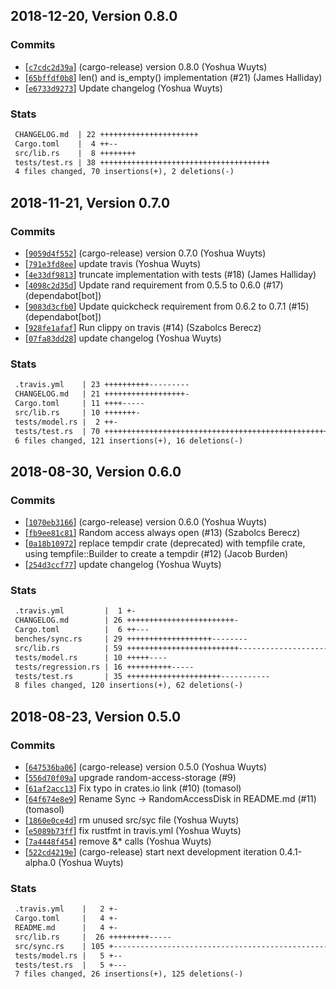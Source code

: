 ## 2018-12-20, Version 0.8.0
### Commits
- [[`c7cdc2d39a`](https://github.com/datrs/random-access-disk/commit/c7cdc2d39a7d92103f7125c28d2451ecf6272578)] (cargo-release) version 0.8.0 (Yoshua Wuyts)
- [[`65bffdf0b8`](https://github.com/datrs/random-access-disk/commit/65bffdf0b8ef6d7b37a89b9ef498fb62a24a2e25)] len() and is_empty() implementation (#21) (James Halliday)
- [[`e6733d9273`](https://github.com/datrs/random-access-disk/commit/e6733d92734e42881ca5f90228eef96883b005a7)] Update changelog (Yoshua Wuyts)

### Stats
```diff
 CHANGELOG.md  | 22 ++++++++++++++++++++++
 Cargo.toml    |  4 ++--
 src/lib.rs    |  8 ++++++++
 tests/test.rs | 38 ++++++++++++++++++++++++++++++++++++++
 4 files changed, 70 insertions(+), 2 deletions(-)
```


## 2018-11-21, Version 0.7.0
### Commits
- [[`9059d4f552`](https://github.com/datrs/random-access-disk/commit/9059d4f5524f16f52badff98a92e4b7db308a2d0)] (cargo-release) version 0.7.0 (Yoshua Wuyts)
- [[`791e3fd8ee`](https://github.com/datrs/random-access-disk/commit/791e3fd8ee1fd7af387119e734fd498074fc8c33)] update travis (Yoshua Wuyts)
- [[`4e33df9813`](https://github.com/datrs/random-access-disk/commit/4e33df981357474f1e986e3fef63f5b4397efad0)] truncate implementation with tests (#18) (James Halliday)
- [[`4098c2d35d`](https://github.com/datrs/random-access-disk/commit/4098c2d35dd570d635a890656925ae898e8e9e05)] Update rand requirement from 0.5.5 to 0.6.0 (#17) (dependabot[bot])
- [[`9083d3cfb0`](https://github.com/datrs/random-access-disk/commit/9083d3cfb08069541a146f7e12e6af06c97354c0)] Update quickcheck requirement from 0.6.2 to 0.7.1 (#15) (dependabot[bot])
- [[`928fe1afaf`](https://github.com/datrs/random-access-disk/commit/928fe1afaf95453a00bb7754bb7ff91e08fe5689)] Run clippy on travis (#14) (Szabolcs Berecz)
- [[`07fa83dd28`](https://github.com/datrs/random-access-disk/commit/07fa83dd2882d0b6868378e7a9599572693e035e)] update changelog (Yoshua Wuyts)

### Stats
```diff
 .travis.yml    | 23 ++++++++++---------
 CHANGELOG.md   | 21 ++++++++++++++++++-
 Cargo.toml     | 11 ++++-----
 src/lib.rs     | 10 +++++++-
 tests/model.rs |  2 ++-
 tests/test.rs  | 70 +++++++++++++++++++++++++++++++++++++++++++++++++++++++++++-
 6 files changed, 121 insertions(+), 16 deletions(-)
```


## 2018-08-30, Version 0.6.0
### Commits
- [[`1070eb3166`](https://github.com/datrs/random-access-disk/commits/1070eb31665c3578842997557af292a9e702a033)] (cargo-release) version 0.6.0 (Yoshua Wuyts)
- [[`fb9ee81c81`](https://github.com/datrs/random-access-disk/commits/fb9ee81c81043619ecf6ea3a5d670373248cd677)] Random access always open (#13) (Szabolcs Berecz)
- [[`0a18b10972`](https://github.com/datrs/random-access-disk/commits/0a18b109722c73f7385f77fe7fb7c2d118f7bcae)] replace tempdir crate (deprecated) with tempfile crate, using tempfile::Builder to create a tempdir (#12) (Jacob Burden)
- [[`254d3ccf77`](https://github.com/datrs/random-access-disk/commits/254d3ccf7789e615a46815c0e43f0892aab96eff)] update changelog (Yoshua Wuyts)

### Stats
```diff
 .travis.yml         |  1 +-
 CHANGELOG.md        | 26 ++++++++++++++++++++++++-
 Cargo.toml          |  6 ++---
 benches/sync.rs     | 29 +++++++++++++++++++--------
 src/lib.rs          | 59 +++++++++++++++++++++++++-----------------------------
 tests/model.rs      | 10 +++++----
 tests/regression.rs | 16 ++++++++++-----
 tests/test.rs       | 35 +++++++++++++++++++++-----------
 8 files changed, 120 insertions(+), 62 deletions(-)
```


## 2018-08-23, Version 0.5.0
### Commits
- [[`647536ba06`](https://github.com/datrs/random-access-disk/commits/647536ba06ab55f810c7981e60d68481ec55044c)] (cargo-release) version 0.5.0 (Yoshua Wuyts)
- [[`556d70f09a`](https://github.com/datrs/random-access-disk/commits/556d70f09a0b23cf15107442f9cefec7669ad463)] upgrade random-access-storage (#9)
- [[`61af2acc13`](https://github.com/datrs/random-access-disk/commits/61af2acc135456d39eb05b92e1ad3a20e790e53c)] Fix typo in crates.io link (#10)
 (tomasol)
- [[`64f674e8e9`](https://github.com/datrs/random-access-disk/commits/64f674e8e9b7377b209775e5bf31238f6be213cb)] Rename Sync -> RandomAccessDisk in README.md (#11)
 (tomasol)
- [[`1860e0ce4d`](https://github.com/datrs/random-access-disk/commits/1860e0ce4d8b0de8fce189beaaad549d79b3d40f)] rm unused src/syc file (Yoshua Wuyts)
- [[`e5089b73ff`](https://github.com/datrs/random-access-disk/commits/e5089b73ffc2a75210fa2c2fab52ee0050486ec6)] fix rustfmt in travis.yml (Yoshua Wuyts)
- [[`7a4448f454`](https://github.com/datrs/random-access-disk/commits/7a4448f454bcc57f158d6c360a5d82727a6a74e9)] remove &* calls (Yoshua Wuyts)
- [[`522cd4219e`](https://github.com/datrs/random-access-disk/commits/522cd4219e8bfd37cb3403f1100d6024f5367f2b)] (cargo-release) start next development iteration 0.4.1-alpha.0 (Yoshua Wuyts)

### Stats
```diff
 .travis.yml    |   2 +-
 Cargo.toml     |   4 +-
 README.md      |   4 +-
 src/lib.rs     |  26 +++++++++-----
 src/sync.rs    | 105 +----------------------------------------------------------
 tests/model.rs |   5 +--
 tests/test.rs  |   5 +---
 7 files changed, 26 insertions(+), 125 deletions(-)
```


